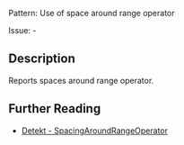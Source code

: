 Pattern: Use of space around range operator

Issue: -

## Description

Reports spaces around range operator.

## Further Reading

* [Detekt - SpacingAroundRangeOperator](https://detekt.dev/docs/rules/formatting/#spacingaroundrangeoperator)